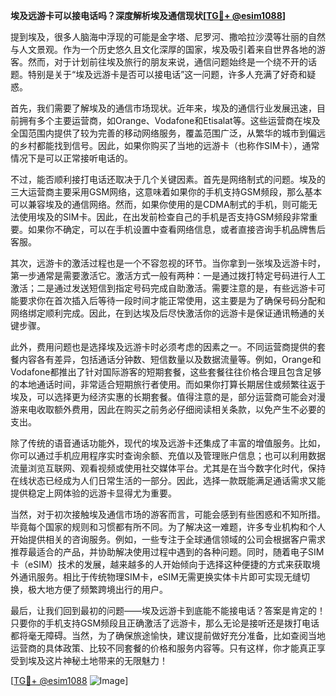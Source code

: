 **埃及远游卡可以接电话吗？深度解析埃及通信现状[[TG💪+ @esim1088](https://t.me/s/esim1088)]**

提到埃及，很多人脑海中浮现的可能是金字塔、尼罗河、撒哈拉沙漠等壮丽的自然与人文景观。作为一个历史悠久且文化深厚的国家，埃及吸引着来自世界各地的游客。然而，对于计划前往埃及旅行的朋友来说，通信问题始终是一个绕不开的话题。特别是关于“埃及远游卡是否可以接电话”这一问题，许多人充满了好奇和疑惑。

首先，我们需要了解埃及的通信市场现状。近年来，埃及的通信行业发展迅速，目前拥有多个主要运营商，如Orange、Vodafone和Etisalat等。这些运营商在埃及全国范围内提供了较为完善的移动网络服务，覆盖范围广泛，从繁华的城市到偏远的乡村都能找到信号。因此，如果你购买了当地的远游卡（也称作SIM卡），通常情况下是可以正常接听电话的。

不过，能否顺利接打电话还取决于几个关键因素。首先是网络制式的问题。埃及的三大运营商主要采用GSM网络，这意味着如果你的手机支持GSM频段，那么基本可以兼容埃及的通信网络。然而，如果你使用的是CDMA制式的手机，则可能无法使用埃及的SIM卡。因此，在出发前检查自己的手机是否支持GSM频段非常重要。如果你不确定，可以在手机设置中查看网络信息，或者直接咨询手机品牌售后客服。

其次，远游卡的激活过程也是一个不容忽视的环节。当你拿到一张埃及远游卡时，第一步通常是需要激活它。激活方式一般有两种：一是通过拨打特定号码进行人工激活；二是通过发送短信到指定号码完成自助激活。需要注意的是，有些远游卡可能要求你在首次插入后等待一段时间才能正常使用，这主要是为了确保号码分配和网络绑定顺利完成。因此，在到达埃及后尽快激活你的远游卡是保证通讯畅通的关键步骤。

此外，费用问题也是选择埃及远游卡时必须考虑的因素之一。不同运营商提供的套餐内容各有差异，包括通话分钟数、短信数量以及数据流量等。例如，Orange和Vodafone都推出了针对国际游客的短期套餐，这些套餐往往价格合理且包含足够的本地通话时间，非常适合短期旅行者使用。而如果你打算长期居住或频繁往返于埃及，可以选择更为经济实惠的长期套餐。值得注意的是，部分运营商可能会对漫游来电收取额外费用，因此在购买之前务必仔细阅读相关条款，以免产生不必要的支出。

除了传统的语音通话功能外，现代的埃及远游卡还集成了丰富的增值服务。比如，你可以通过手机应用程序实时查询余额、充值以及管理账户信息；也可以利用数据流量浏览互联网、观看视频或使用社交媒体平台。尤其是在当今数字化时代，保持在线状态已经成为人们日常生活的一部分。因此，选择一款既能满足通话需求又能提供稳定上网体验的远游卡显得尤为重要。

当然，对于初次接触埃及通信市场的游客而言，可能会感到有些困惑和不知所措。毕竟每个国家的规则和习惯都有所不同。为了解决这一难题，许多专业机构和个人开始提供相关的咨询服务。例如，一些专注于全球通信领域的公司会根据客户需求推荐最适合的产品，并协助解决使用过程中遇到的各种问题。同时，随着电子SIM卡（eSIM）技术的发展，越来越多的人开始倾向于选择这种便捷的方式来获取境外通讯服务。相比于传统物理SIM卡，eSIM无需更换实体卡片即可实现无缝切换，极大地方便了频繁跨境出行的用户。

最后，让我们回到最初的问题——埃及远游卡到底能不能接电话？答案是肯定的！只要你的手机支持GSM频段且正确激活了远游卡，那么无论是接听还是拨打电话都将毫无障碍。当然，为了确保旅途愉快，建议提前做好充分准备，比如查阅当地运营商的具体政策、比较不同套餐的价格和服务内容等。只有这样，你才能真正享受到埃及这片神秘土地带来的无限魅力！

[[TG💪+ @esim1088](https://t.me/s/esim1088) ![Image](https://i.postimg.cc/4NQfJmqS/Snipaste-2025-05-13-00-14-12.png)]